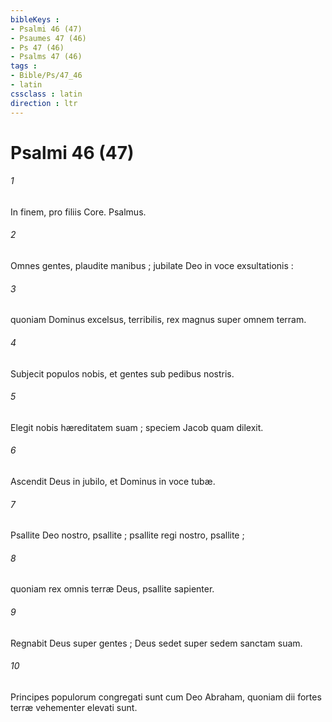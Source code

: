 ```yaml
---
bibleKeys : 
- Psalmi 46 (47)
- Psaumes 47 (46)
- Ps 47 (46)
- Psalms 47 (46)
tags : 
- Bible/Ps/47_46
- latin
cssclass : latin
direction : ltr
---
```


# Psalmi 46 (47)

###### 1
In finem, pro filiis Core. Psalmus.
###### 2
Omnes gentes, plaudite manibus ; jubilate Deo in voce exsultationis :
###### 3
quoniam Dominus excelsus, terribilis, rex magnus super omnem terram.
###### 4
Subjecit populos nobis, et gentes sub pedibus nostris.
###### 5
Elegit nobis hæreditatem suam ; speciem Jacob quam dilexit.
###### 6
Ascendit Deus in jubilo, et Dominus in voce tubæ.
###### 7
Psallite Deo nostro, psallite ; psallite regi nostro, psallite ;
###### 8
quoniam rex omnis terræ Deus, psallite sapienter.
###### 9
Regnabit Deus super gentes ; Deus sedet super sedem sanctam suam.
###### 10
Principes populorum congregati sunt cum Deo Abraham, quoniam dii fortes terræ vehementer elevati sunt.
